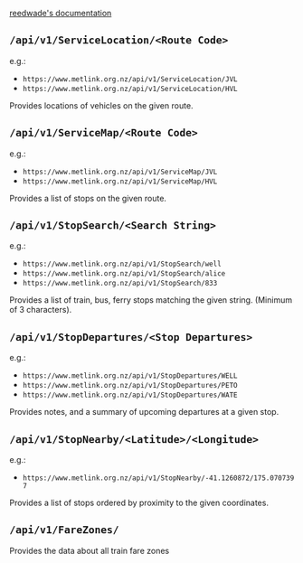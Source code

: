 [reedwade's documentation](https://github.com/reedwade/metlink-api-maybe/blob/master/README.md)

## `/api/v1/ServiceLocation/<Route Code>`

e.g.:
- `https://www.metlink.org.nz/api/v1/ServiceLocation/JVL`
- `https://www.metlink.org.nz/api/v1/ServiceLocation/HVL`

Provides locations of vehicles on the given route.

## `/api/v1/ServiceMap/<Route Code>`

e.g.:
- `https://www.metlink.org.nz/api/v1/ServiceMap/JVL`
- `https://www.metlink.org.nz/api/v1/ServiceMap/HVL`

Provides a list of stops on the given route.

## `/api/v1/StopSearch/<Search String>`

e.g.:
- `https://www.metlink.org.nz/api/v1/StopSearch/well`
- `https://www.metlink.org.nz/api/v1/StopSearch/alice`
- `https://www.metlink.org.nz/api/v1/StopSearch/833`

Provides a list of train, bus, ferry stops matching the given string. (Minimum of 3 characters).

## `/api/v1/StopDepartures/<Stop Departures>`

e.g.:
- `https://www.metlink.org.nz/api/v1/StopDepartures/WELL`
- `https://www.metlink.org.nz/api/v1/StopDepartures/PETO`
- `https://www.metlink.org.nz/api/v1/StopDepartures/WATE`

Provides notes, and a summary of upcoming departures at a given stop.

## `/api/v1/StopNearby/<Latitude>/<Longitude>`

e.g.:
- `https://www.metlink.org.nz/api/v1/StopNearby/-41.1260872/175.0707397`

Provides a list of stops ordered by proximity to the given coordinates.

## `/api/v1/FareZones/`

Provides the data about all train fare zones
